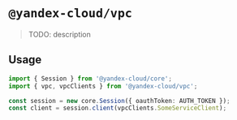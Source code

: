 # `@yandex-cloud/vpc`

> TODO: description

## Usage

```ts
import { Session } from '@yandex-cloud/core';
import { vpc, vpcClients } from '@yandex-cloud/vpc';

const session = new core.Session({ oauthToken: AUTH_TOKEN });
const client = session.client(vpcClients.SomeServiceClient);

```
